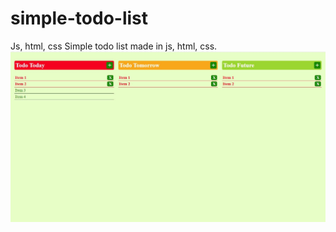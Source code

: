 # simple-todo-list
Js, html, css
Simple todo list made in js, html, css.
<img src="https://github.com/deamon-cool/simple-todo-list/blob/master/img/example.JPG">
